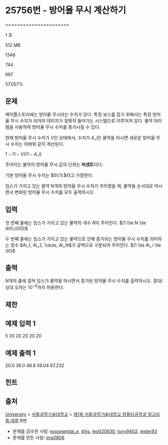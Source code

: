 # 25756번 - 방어율 무시 계산하기


======================

1 초

512 MB

1348

744

667

57.057%

문제
--

메이플스토리에는 방어율 무시라는 수치가 있다. 특정 보스를 잡기 위해서는 특정 방어율 무시 수치가 되어야 데미지가 정확히 들어가는 시스템으로 이루어져 있다. 물약 아이템을 사용하여 방어율 무시 수치를 증가시킬 수 있다.

현재 방어율 무시 수치가 $V$인 상태에서, 수치가 $A\_i$인 물약을 마시면 새로운 방어율 무시 수치는 아래와 같이 계산된다.

$1 - (1 - V)(1 - A\_i)$

주어지는 물약의 방어율 무시 값의 단위는 **퍼센트**이다.

기본 방어율 무시 수치는 $0\\%$라고 가정한다.

임스가 가지고 있는 물약 $N$개의 방어율 무시 수치가 주어졌을 때, 물약을 순서대로 마시면서 변화된 방어율 무시 수치를 모두 출력하시오.

입력
--

첫 번째 줄에는 임스가 가지고 있는 물약의 개수 $N$이 주어진다. $(1 \\le N \\le 40\\,000)$

두 번째 줄에는 임스가 가지고 있는 물약으로 인해 증가되는 방어율 무시 수치를 의미하는 정수 $A\_1, A\_2, \\dots, A\_N$가 공백으로 구분되어 주어진다. $(1 \\le A\_i \\le 30)$

출력
--

$N$개의 줄에 걸쳐 임스가 물약을 마시면서 증가된 방어율 무시 수치를 출력하시오. 절대/상대 오차는 $10^{-6}$까지 허용한다.

제한
--

예제 입력 1
-------

5
20 20 20 20 20

예제 출력 1
-------

20.0
36.0
48.8
59.04
67.232

힌트
--

출처
--

[University](/category/5) > [서울과학기술대학교](/category/674) > [제1회 서울과학기술대학교 컴퓨터공학과 알고리즘 대회](/category/detail/3207) B번

*   문제를 검수한 사람: [exponential\_e](/user/exponential_e), [jthis](/user/jthis), [leo020630](/user/leo020630), [tony9402](/user/tony9402), [wider93](/user/wider93)
*   문제를 만든 사람: [lms0806](/user/lms0806)